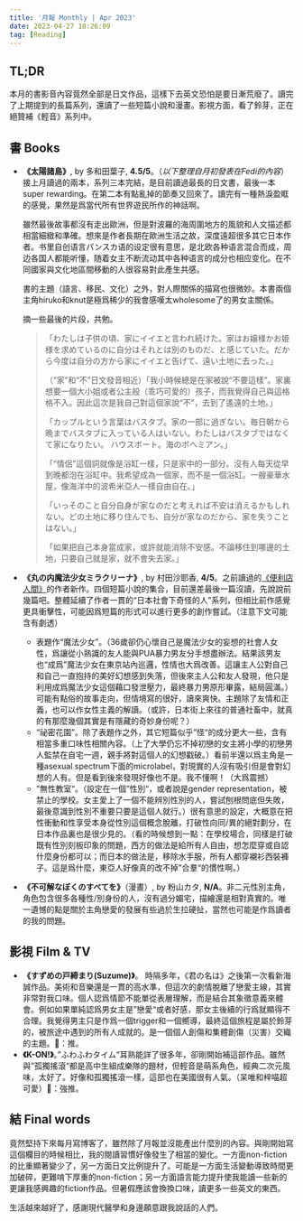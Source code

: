 ```yaml
---
title: '月報 Monthly | Apr 2023'
date: 2023-04-27 18:26:09
tag: [Reading]
---
```

## TL;DR

本月的書影音內容竟然全部是日文作品，這樣下去英文恐怕是要日漸荒廢了。讀完了上期提到的長篇系列，還讀了一些短篇小說和漫畫。影視方面，看了鈴芽，正在絕贊補《輕音》系列中。

<!-- more -->

## 書 Books

+ **《太陽諸島》**, by 多和田葉子, **4.5/5**。（*以下整理自月初發表在Fedi的內容*）接上月讀過的兩本，系列三本完結，是目前讀過最長的日文書，最後一本super rewarding。在第二本有點亂掉的節奏又回來了。讀完有一種熱淚盈眶的感覺，果然是爲當代所有世界遊民所作的神話啊。

  雖然最後故事都沒有走出歐洲，但是對波羅的海周圍地方的風貌和人文描述都相當細緻和準確。想來是作者長期在歐洲生活之故，深度遠超很多其它日本作者。书里自创语言パンスカ语的设定很有意思，是北欧各种语言混合而成，周边各国人都能听懂，随着女主不断流动其中各种语言的成分也相应变化。在不同國家與文化地區間移動的人很容易對此產生共感。

  書的主題（語言、移民、文化）之外，對人際關係的描寫也很微妙。本書兩個主角hiruko和knut是極爲稀少的我會感嘆太wholesome了的男女主關係。

  摘一些最後的片段，共勉。

  > 「わたしは子供の頃、家にイイエと言われ続けた。家はお嬢様かお姫様を求めているのに自分はそれとは別のものだ、と感じていた。だから今度は自分の方から家にイイエと告げて、遠い土地に去った。」
  >
  > （“家”和“不”日文發音相近）「我小時候總是在家被說“不要這樣”。家裏想要一個大小姐或者公主般（乖巧可愛的）孩子，而我覺得自己與這格格不入。因此這次是我自己對這個家說“不”，去到了遙遠的土地。」
  >
  > 「カップルという言葉はバスタブ。家の一部に過ぎない。毎日朝から晩までバスタブに入っている人はいない。わたしはバスタブではなくて家になりたい。 ハウスボート。海のボヘミアン。」
  >
  > 「“情侶”這個詞就像是浴缸一樣，只是家中的一部分。沒有人每天從早到晚都泡在浴缸中。我希望成為一個家，而不是一個浴缸。一艘豪華水屋，像海洋中的波希米亞人一樣自由自在。」
  >
  > 「いっそのこと自分自身が家なのだと考えれば不安は消えるかもしれない。どの土地に移り住んでも、自分が家なのだから、家を失うことはない。」
  >
  > 「如果把自己本身當成家，或許就能消除不安感。不論移住到哪邊的土地，只要自己就是家，就不會失去家。」

+ **《丸の内魔法少女ミラクリーナ》**, by 村田沙耶香, **4/5**。之前讀過的[《便利店人間》](https://sbeam.dev/post/monthly-nov-2022/)的作者新作。四個短篇小說的集合，目前還差最後一篇沒讀，先說說前幾篇吧。整體延續了作者一貫的“日本社會下奇怪的人”系列，但相比前作感覺更具衝擊性，可能因爲短篇的形式可以進行更多的創作嘗試。（注意下文可能含有劇透）
  + 表題作“魔法少女”。（36歲卻仍心懷自己是魔法少女的妄想的社會人女性，爲讓從小熟識的友人能與PUA暴力男友分手想盡辦法。結果該男友也“成爲”魔法少女在東京站內巡邏，性情也大爲改善。這讓主人公對自己和自己一直抱持的美好幻想感到失落，但後來主人公和友人發現，他只是利用成爲魔法少女這個藉口發泄壓力，最終暴力男原形畢露，結局圓滿。）可能有點俗的故事走向，但情境寫的很好，讀來爽快。主題除了友情和正義，也可以作女性主義的解讀。（或許，日本街上來往的普通社畜中，就真的有那麼幾個其實是有隱藏的奇妙身份呢？）
  + “祕密花園”。除了表題作之外，其它短篇似乎”怪“的成分更大一些，含有相當多重口味性相關內容。（上了大學仍忘不掉初戀的女主將小學的初戀男人監禁在自宅一週，親手將對這個人的幻想戳破。）看前半還以爲主角是一種asexual spectrum下面的microlabel，對現實的人沒有吸引但是會對幻想的人有。但是看到後來發現好像也不是。我不懂啊！（大爲震撼）
  + ”無性教室“。（設定在一個”性別“，或者說是gender representation，被禁止的學校。女主愛上了一個不能辨別性別的人，嘗試刨根問底但失敗，最後意識到性別不重要只要是這個人就行。）很有意思的設定，大概意在把性衝動和性享受本身從性別這個概念脫離，打破性向同/異的絕對劃分，在日本作品裏也是很少見的。（看的時候想到一點：在學校場合，同樣是打破既有性別刻板印象的問題，西方的做法是給所有人自由，想怎麼穿或自認什麼身份都可以；而日本的做法是，移除水手服，所有人都穿襯衫西裝褲子。這是爲什麼，東亞人好像真的改不掉”合羣“的慣性啊。）
+ **《不可解なぼくのすべてを》**（漫畫）, by  粉山カタ, **N/A**。非二元性別主角，角色包含很多各種性/別身份的人，沒有過分媚宅，描繪還是相對真實的。唯一遺憾的點是關於主角戀愛的發展有些過於生拉硬扯，當然也可能是作爲讀者的我的問題。

## 影視 Film & TV

+ **《すずめの戸締まり(Suzume)》**。 時隔多年，《君の名は》之後第一次看新海誠作品。美術和音樂還是一貫的高水準，但這次的劇情脫離了戀愛主線，其實非常對我口味。個人認爲情節不能單從表層理解，而是結合其象徵意義來體會。例如如果單純認爲男女主是”戀愛“或者好感，那女主後續的行爲就顯得不合理。我覺得男主只是作爲一個trigger和一個嚮導，最終這個旅程是屬於鈴芽的，被旅途中遇到的所有人成就的。是一個個人創傷和集體創傷（災害）交織的主題。🍅：推。
+ **《K-ON!》**。”ふわふわタイム“耳熟能詳了很多年，卻剛開始補這部作品。雖然與”孤獨搖滾“都是高中生組成樂隊的題材，但輕音是萌系角色，經典二次元風味，太好了。好像和孤獨搖滾一樣，這部也在美國很有人氣。（呆唯和梓喵超可愛）🍅：強推。

## 結 Final words

竟然堅持下來每月寫博客了，雖然除了月報並沒能產出什麼別的內容。與剛開始寫這個欄目的時候相比，我的閱讀習慣好像發生了相當的變化。一方面non-fiction的比重顯著變少了，另一方面日文比例提升了。可能是一方面生活變動導致時間更加破碎，更難啃下厚重的non-fiction；另一方面語言能力提升使我能讀一些新的更讓我感興趣的fiction作品。但暑假應該會換換口味，讀更多一些英文的東西。

生活越來越好了，感謝現代醫學和身邊願意跟我說話的人們。

